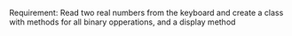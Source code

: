 ﻿Requirement:
	Read two real numbers from the keyboard and create a class with methods for all binary opperations, and a display method